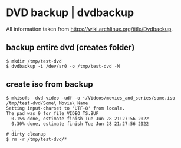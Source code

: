 # DVD backup | dvdbackup

All information taken from https://wiki.archlinux.org/title/Dvdbackup.

## backup entire dvd (creates folder)

```
$ mkdir /tmp/test-dvd
$ dvdbackup -i /dev/sr0 -o /tmp/test-dvd -M
```


## create iso from backup

```
$ mkisofs -dvd-video -udf -o ~/Videos/movies_and_series/some.iso  /tmp/test-dvd/Some\ Movie\ Name
Setting input-charset to 'UTF-8' from locale.
The pad was 9 for file VIDEO_TS.BUP
  0.15% done, estimate finish Tue Jun 28 21:27:56 2022
  0.30% done, estimate finish Tue Jun 28 21:27:56 2022
  ...
# dirty cleanup
$ rm -r /tmp/test-dvd/*
```
